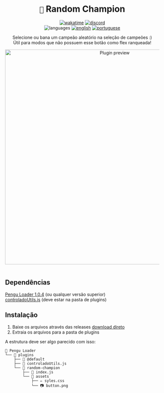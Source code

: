 <div align="center">

# `🐧` Random Champion <br>

[![wakatime](https://wakatime.com/badge/github/controlado/random-champion.svg)](https://wakatime.com/@programador/projects/ltbeutnonj)
[![discord](https://img.shields.io/badge/Discord-%235865F2.svg?style=flat&logo=discord&logoColor=white&color=blue)](https://discordapp.com/users/854886148455399436) <br>
![languages](https://img.shields.io/badge/Documentation-gray)
[![english](https://img.shields.io/badge/-English-blue)](README.md)
[![portuguese](https://img.shields.io/badge/-Português%20Brasileiro-blue)](README.br.md)

Selecione ou bana um campeão aleatório na seleção de campeões :) <br>
Útil para modos que não possuem esse botão como flex ranqueada!

<img src="https://github.com/controlado/random-champion/assets/71716568/647c40fe-1bdf-4889-88d4-fa68cd29a24c" width="700" alt="Plugin preview">

</div>
<br>

## Dependências

[Pengu Loader 1.0.4](https://github.com/PenguLoader/PenguLoader) (ou qualquer versão superior) <br>
[controladoUtils.js](https://github.com/controlado/pengu-plugins/blob/master/controladoUtils.js) (deve estar na pasta de plugins)

## Instalação

1. Baixe os arquivos através das releases [download direto](https://github.com/controlado/random-champion/releases/latest/download/random-champion.zip)
2. Extraia os arquivos para a pasta de plugins

A estrutura deve ser algo parecido com isso:

```
📂 Pengu Loader
└── 📂 plugins
    ├── 📂 @default
    ├── 📄 controladoUtils.js
    └── 📂 random-champion
        ├── 📄 index.js
        └── 📂 assets
            ├── ✏️ syles.css
            └── 📷 button.png
```
